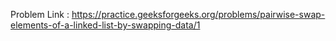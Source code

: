 Problem Link : https://practice.geeksforgeeks.org/problems/pairwise-swap-elements-of-a-linked-list-by-swapping-data/1